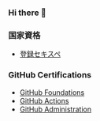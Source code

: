 ### Hi there 👋

<!--
**groovelab/groovelab** is a ✨ _special_ ✨ repository because its `README.md` (this file) appears on your GitHub profile.

Here are some ideas to get you started:

- 🔭 I’m currently working on ...
- 🌱 I’m currently learning ...
- 👯 I’m looking to collaborate on ...
- 🤔 I’m looking for help with ...
- 💬 Ask me about ...
- 📫 How to reach me: ...
- 😄 Pronouns: ...
- ⚡ Fun fact: ...
-->

### 国家資格
- [登録セキスペ](https://riss.ipa.go.jp/r?r=024506)

### GitHub Certifications
- [GitHub Foundations](https://www.credly.com/badges/c20cadf4-0485-403d-b0aa-d33b985846d2/public_url)
- [GitHub Actions](https://www.credly.com/badges/ab134cc0-ac2c-4d41-b6bf-eab7672b589f/public_url)
- [GitHub Administration](https://www.credly.com/badges/fedf30b2-b7f3-41ae-a3df-6784f7ee0af7/public_url)


